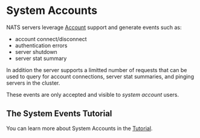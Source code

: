 # System Accounts

NATS servers leverage [Account](../../configuration/securing_nats/auth_intro/jwt_auth.md) support and generate events such as:

* account connect/disconnect
* authentication errors
* server shutdown
* server stat summary

In addition the server supports a limitted number of requests that can be used to query for account connections, server stat summaries, and pinging servers in the cluster.

These events are only accepted and visible to _system account_ users.

## The System Events Tutorial

You can learn more about System Accounts in the [Tutorial](sys_accounts.md).

